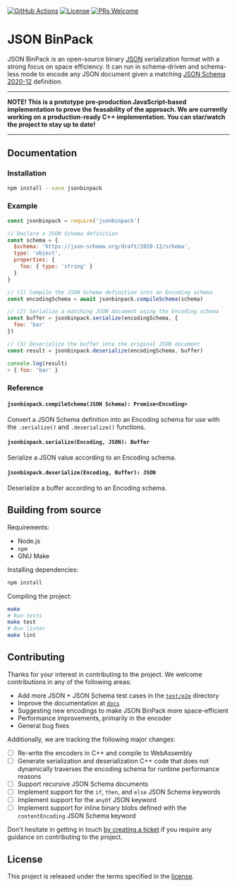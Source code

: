 [![GitHub Actions](https://github.com/jviotti/jsonbinpack/actions/workflows/nodejs.yml/badge.svg?branch=main)](https://github.com/jviotti/jsonbinpack/actions/workflows/nodejs.yml)
[![License](https://img.shields.io/badge/License-Apache%202.0-blue.svg)](https://opensource.org/licenses/Apache-2.0)
[![PRs Welcome](https://img.shields.io/badge/PRs-welcome-brightgreen.svg)](http://makeapullrequest.com)

JSON BinPack
============

JSON BinPack is an open-source binary [JSON](https://www.json.org)
serialization format with a strong focus on space efficiency. It can run in
schema-driven and schema-less mode to encode any JSON document given a matching
[JSON Schema 2020-12](http://json-schema.org) definition.

***

**NOTE! This is a prototype pre-production JavaScript-based implementation to prove the 
feasability of the approach. We are currently working on a production-ready C++ implementation.
You can star/watch the project to stay up to date!**

***

Documentation
-------------

### Installation

```sh
npm install --save jsonbinpack
```

### Example

```javascript
const jsonbinpack = require('jsonbinpack')

// Declare a JSON Schema definition
const schema = {
  $schema: 'https://json-schema.org/draft/2020-12/schema',
  type: 'object',
  properties: {
    foo: { type: 'string' }
  }
}

// (1) Compile the JSON Schema definition into an Encoding schema
const encodingSchema = await jsonbinpack.compileSchema(schema)

// (2) Serialize a matching JSON document using the Encoding schema
const buffer = jsonbinpack.serialize(encodingSchema, {
  foo: 'bar'
})

// (3) Deserialize the buffer into the original JSON document
const result = jsonbinpack.deserialize(encodingSchema, buffer)

console.log(result)
> { foo: 'bar' }
```

### Reference

#### `jsonbinpack.compileSchema(JSON Schema): Promise<Encoding>`

Convert a JSON Schema definition into an Encoding schema for use with the
`.serialize()` and `.deserialize()` functions.

#### `jsonbinpack.serialize(Encoding, JSON): Buffer`

Serialize a JSON value according to an Encoding schema.

#### `jsonbinpack.deserialize(Encoding, Buffer): JSON`

Deserialize a buffer according to an Encoding schema.

Building from source
--------------------

Requirements:

- Node.js
- `npm`
- GNU Make

Installing dependencies:

```sh
npm install
```

Compiling the project:

```sh
make
# Run tests
make test
# Run linter
make lint
```

Contributing
------------

Thanks for your interest in contributing to the project. We welcome
contributions in any of the following areas:

- Add more JSON + JSON Schema test cases in the
  [`test/e2e`](https://github.com/jviotti/jsonbinpack/tree/main/test/e2e)
  directory
- Improve the documentation at
  [`docs`](https://github.com/jviotti/jsonbinpack/tree/main/docs)
- Suggesting new encodings to make JSON BinPack more space-efficient
- Performance improvements, primarily in the encoder
- General bug fixes

Additionally, we are tracking the following major changes:

- [ ] Re-write the encoders in C++ and compile to WebAssembly
- [ ] Generate serialization and deserialization C++ code that does not
  dynamically traverses the encoding schema for runtime performance reasons
- [ ] Support recursive JSON Schema documents
- [ ] Implement support for the `if`, `then`, and `else` JSON Schema keywords
- [ ] Implement support for the `anyOf` JSON keyword
- [ ] Implement support for inline binary blobs defined with the
  `contentEncoding` JSON Schema keyword

Don't hesitate in getting in touch [by creating a
ticket](https://github.com/jviotti/jsonbinpack/issues/new/choose) if you
require any guidance on contributing to the project.

License
-------

This project is released under the terms specified in the
[license](https://github.com/jviotti/jsonbinpack/blob/main/LICENSE).
